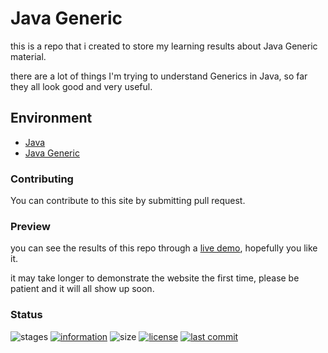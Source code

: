 # Java Generic

this is a repo that i created to store my learning results about Java Generic material.

there are a lot of things I'm trying to understand Generics in Java, so far they all look good and very useful.

## Environment

- [Java](https://www.java.com/)
- [Java Generic](https://docs.oracle.com/javase/tutorial/java/generics/index.html)

### Contributing

You can contribute to this site by submitting pull request.

### Preview

you can see the results of this repo through a [live demo](https://github.com/novaardiansyah/java-generic),
hopefully you like it.

it may take longer to demonstrate the website the first time, please be patient and it will all show up soon.

### Status

![stages](https://img.shields.io/badge/stages-development-informational)
[![information](https://img.shields.io/badge/information-references-informational)](https://github.com/novaardiansyah/java-generic/blob/main/references.json)
![size](https://img.shields.io/github/repo-size/novaardiansyah/java-generic?label=size&color=informational)
[![license](https://img.shields.io/badge/license-MIT-blue.svg)](https://github.com/novaardiansyah/java-generic/blob/main/LICENSE)
[![last commit](https://img.shields.io/github/last-commit/novaardiansyah/java-generic?label=last%20commit&color=informational)](https://github.com/novaardiansyah/java-generic/commits/main)
